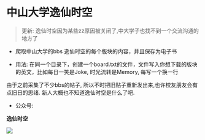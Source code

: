 # 中山大学逸仙时空

> 更新: 逸仙时空因为某些zz原因被关闭了,中大学子也找不到一个交流沟通的地方了

* 爬取中山大学的bbs 逸仙时空的每个版块的内容，并且保存为电子书

* 用法: 在同一个目录下，创建一个board.txt的文件，文件写入你想下载的版块的英文，比如每日一笑是Joke, 时光流转是Memory, 每写一个换一行



由于之前采集了不少bbs的帖子, 所以不时把旧贴子重新发出来,也许校友朋友会有点旧日的思绪. 新人大概也不知道逸仙时空是什么了吧.



* 公众号:  

**逸仙时空**

![](https://s3.ax1x.com/2021/01/08/sK6Rxg.jpg)